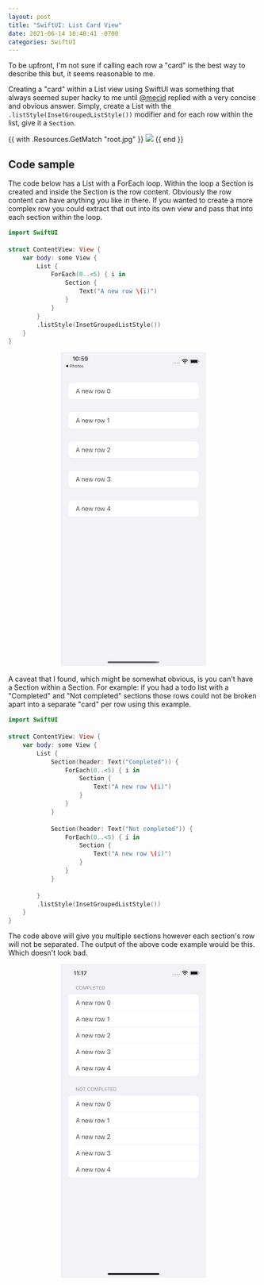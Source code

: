 ```yaml
---
layout: post
title: "SwiftUI: List Card View"
date: 2021-06-14 10:48:41 -0700
categories: SwiftUI
---
```


To be upfront, I'm not sure if calling each row a "card" is the best way to describe this but, it seems reasonable to me.

Creating a "card" within a List view using SwiftUI was something that always seemed super hacky to me until [@mecid](https://twitter.com/mecid) replied with a very concise and obvious answer. Simply, create a List with the `.listStyle(InsetGroupedListStyle())` modifier and for each row within the list, give it a `Section`.  

<!-- <p align="center">
  <img src="/images/mecid_creating_card.png">
</p> -->
<!-- {{ $image := resources.Get "images/root.jpg" }}
{{ $image := .Resources.GetMatch "root.jpg" }} -->
{{ with .Resources.GetMatch "root.jpg" }}
  <img src="{{ .RelPermalink }}" width="{{ .Width }}" height="{{ .Height }}">
{{ end }}
## Code sample

The code below has a List with a ForEach loop. Within the loop a Section is created and inside the Section is the row content. Obviously the row content can have anything you like in there. If you wanted to create a more complex row you could extract that out into its own view and pass that into each section within the loop. 

```swift
import SwiftUI

struct ContentView: View {
    var body: some View {
        List {
            ForEach(0..<5) { i in
                Section {
                    Text("A new row \(i)")
                }
            }
        }
        .listStyle(InsetGroupedListStyle())
    }
}
```

<p align="center">
    <img src="/images/list_card_example.png">
</p>

A caveat that I found, which might be somewhat obvious, is you can't have a Section within a Section. For example: if you had a todo list with a "Completed" and "Not completed" sections those rows could not be broken apart into a separate "card" per row using this example.

```swift
import SwiftUI

struct ContentView: View {
    var body: some View {
        List {
            Section(header: Text("Completed")) {
                ForEach(0..<5) { i in
                    Section {
                        Text("A new row \(i)")
                    }
                }
            }
            
            Section(header: Text("Not completed")) {
                ForEach(0..<5) { i in
                    Section {
                        Text("A new row \(i)")
                    }
                }
            }

        }
        .listStyle(InsetGroupedListStyle())
    }
}
```

The code above will give you multiple sections however each section's row will not be separated. The output of the above code example would be this. Which doesn't look bad.

<p align="center">
  <img src="/images/nested_sections.png">
</p>